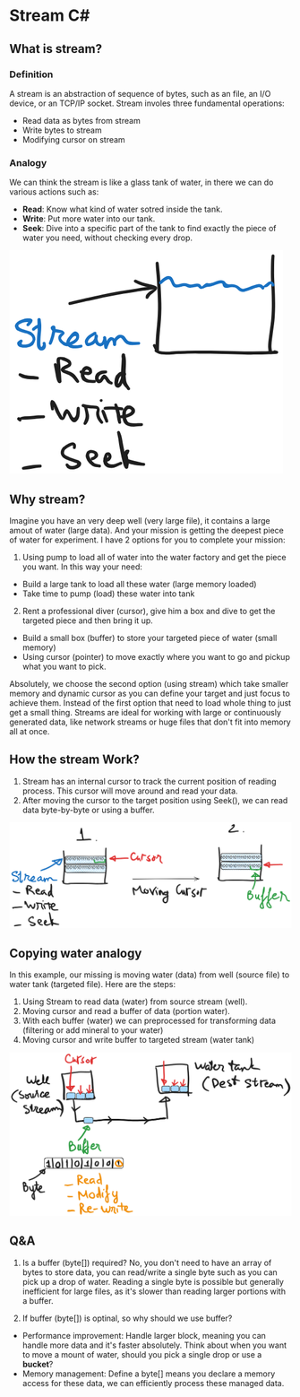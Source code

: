 # Stream C#

## What is stream?

### Definition
A stream is an abstraction of sequence of bytes, such as an file, an I/O device, or an TCP/IP socket.
Stream involes three fundamental operations:
- Read data as bytes from stream
- Write bytes to stream
- Modifying cursor on stream

### Analogy

We can think the stream is like a glass tank of water, in there we can do various actions such as:
- **Read**: Know what kind of water sotred inside the tank.
- **Write**: Put more water into our tank.
- **Seek**: Dive into a specific part of the tank to find exactly the piece of water you need, without checking every drop.

![Glass tank of water](./docs/what-is-stream.png)

## Why stream?

Imagine you have an very deep well (very large file), it contains a large amout of water (large data). And your mission is getting the deepest piece of water for experiment. I have 2 options for you to complete your mission:

1. Using pump to load all of water into the water factory and get the piece you want. In this way your need:
- Build a large tank to load all these water (large memory loaded)
- Take time to pump (load) these water into tank

2. Rent a professional diver (cursor), give him a box and dive to get the targeted piece and then bring it up.
- Build a small box (buffer) to store your targeted piece of water (small memory)
- Using cursor (pointer) to move exactly where you want to go and pickup what you want to pick.

Absolutely, we choose the second option (using stream) which take smaller memory and dynamic cursor as you can define your target and just focus to achieve them. Instead of the first option that need to load whole thing to just get a small thing.
Streams are ideal for working with large or continuously generated data, like network streams or huge files that don't fit into memory all at once.

## How the stream Work?

1. Stream has an internal cursor to track the current position of reading process. This cursor will move around and read your data.
2. After moving the cursor to the target position using Seek(), we can read data byte-by-byte or using a buffer.

![How the stream works](./docs/how-stream-works.png)

## Copying water analogy

In this example, our missing is moving water (data) from well (source file) to water tank (targeted file). Here are the steps:

1. Using Stream to read data (water) from source stream (well).
2. Moving cursor and read a buffer of data (portion water).
3. With each buffer (water) we can preprocessed for transforming data (filtering or add mineral to your water)
4. Moving cursor and write buffer to targeted stream (water tank)

![](./docs/stream-water-analogy.png)

## Q&A

1. Is a buffer (byte[]) required?
No, you don't need to have an array of bytes to store data, you can read/write a single byte such as you can pick up a drop of water.
Reading a single byte is possible but generally inefficient for large files, as it's slower than reading larger portions with a buffer.

2. If buffer (byte[]) is optinal, so why should we use buffer?
- Performance improvement: Handle larger block, meaning you can handle more data and it's faster absolutely. Think about when you want to move a mount of water, should you pick a single drop or use a **bucket**?
- Memory management: Define a byte[] means you declare a memory access for these data, we can efficiently process these managed data.
